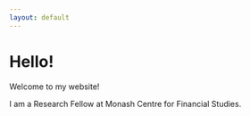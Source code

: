 ```yaml
---
layout: default
---
```


<h1>Hello!</h1>

<p>Welcome to my website!</p>

<p>I am a Research Fellow at Monash Centre for Financial Studies.</p>
